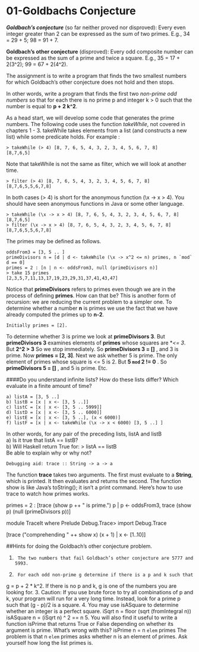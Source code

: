 01-Goldbachs Conjecture
========================
**_Goldbach’s conjecture_** (so far neither proved nor disproved): Every even integer greater than 2 can be expressed as the sum of two primes. E.g., 34 = 29 + 5; 98 = 91 + 7.

__Goldbach’s other conjecture__ (disproved): Every odd composite number can be expressed as the sum of a prime and twice a square. E.g., 35 = 17 + 2(3^2); 99 = 67 + 2(4^2).


The assignment is to write a program that finds the two smallest numbers for which Goldbach’s other conjecture does not hold and then stops.

In other words, write a program that finds the first two _non-prime odd numbers_  so that for each there is no prime p and integer k > 0 such that the number is equal to  __p + 2  k^2__.

As a head start, we will develop some code that generates the prime numbers.
The following code uses the function _takeWhile_, not covered in chapters 1 - 3. takeWhile takes elements from a list (and constructs a new list) while some predicate holds. For example :

```
> takeWhile (> 4) [8, 7, 6, 5, 4, 3, 2, 3, 4, 5, 6, 7, 8]
[8,7,6,5]
```
Note that takeWhile is not the same as filter, which we will look at another time.

```
> filter (> 4) [8, 7, 6, 5, 4, 3, 2, 3, 4, 5, 6, 7, 8]
[8,7,6,5,5,6,7,8]
```

In both cases (> 4) is short for the anonymous function (\x -> x > 4). You should have seen anonymous functions in Java or some other language.

```
> takeWhile (\x -> x > 4) [8, 7, 6, 5, 4, 3, 2, 3, 4, 5, 6, 7, 8]
[8,7,6,5]
> filter (\x -> x > 4) [8, 7, 6, 5, 4, 3, 2, 3, 4, 5, 6, 7, 8]
[8,7,6,5,5,6,7,8]
```


The primes may be defined as follows.

```
oddsFrom3 = [3, 5 .. ]
primeDivisors n = [d | d <- takeWhile (\x -> x^2 <= n) primes, n `mod` d == 0]
primes = 2 : [n | n <- oddsFrom3, null (primeDivisors n)]
> take 15 primes
[2,3,5,7,11,13,17,19,23,29,31,37,41,43,47]

```

Notice that **primeDivisors** refers to primes even though we are in the process of defining **primes**. How can that be?
This is another form of recursion: we are reducing the current problem to a simpler one. To determine whether a number **n** is primes we use the fact that we have already computed the primes up to **n-2**.

`Initially primes = [2].`

To determine whether 3 is prime we look at **primeDivisors 3**. But  **primeDivisors 3** examines elements of **primes** whose squares are **<= 3*. But **2^2 > 3** So we stop immediately. So **primeDivisors 3 = []** , and 3 is prime. Now **primes = [2, 3]**.
Next we ask whether 5 is prime. The only element of primes whose square is <= 5 is 2. But **5 `mod` 2 != 0**  . So **primeDivisors 5 = []** , and 5 is prime. Etc.


####Do you understand infinite lists?
How do these lists differ? Which evaluate in a finite amount of time?

```
a) listA = [3, 5 ..]
b) listB = [x | x <- [3, 5 ..]]
c) listC = [x | x <- [3, 5 .. 5999]]
d) listD = [x | x <- [3, 5 .. 6000]]
e) listE = [x | x <- [3, 5 ..], (x < 6000)]
f) listF = [x | x <- takeWhile (\x -> x < 6000) [3, 5 ..] ]
```

In other words, for any pair of the preceding lists, listA and listB  
a) Is it true that listA == listB?  
b) Will Haskell return True for:  > listA == listB  
Be able to explain why or why not?  

`Debugging aid: trace :: String -> a -> a`


The function **trace** takes two arguments. The first must evaluate to a **String**, which is printed. It then evaluates and returns the second.
The function show is like Java’s toString(); it isn’t a print command. Here’s how to use trace to watch how primes works.

primes = 2 : [trace (show p ++ " is prime.")  p | p <- oddsFrom3, trace (show p) (null  (primeDivisors p))]

module TraceIt where
Prelude Debug.Trace> import Debug.Trace

[trace ("comprehending " ++ show x) (x + 1) | x <- [1..10]]

##Hints for doing the Goldbach’s other conjecture problem.
1.  	The two numbers that fail Goldbach’s other conjecture are 5777 and 5993.
2.  	For each odd non-prime g determine if there is a p and k such that
g = p + 2 * k^2. If there is no p and k, g is one of the numbers you are looking for.
3.  	Caution: If you use brute force to try all combinations of p and k, your program will run for a very long time. Instead, look for a prime p such that (g - p)/2 is a square.
4.  	You may use isASquare to determine whether an integer is a perfect square.
iSqrt n = floor (sqrt (fromIntegral n))
isASquare n = (iSqrt n) ^ 2 == n
5.       You will also find it useful to write a function isPrime that returns True or False depending on whether its argument is prime. What’s wrong with this?
isPrime n = n `elem` primes
The problem is that n `elem` primes asks whether n is an element of primes. Ask yourself how long the list primes is.
                                                                        
